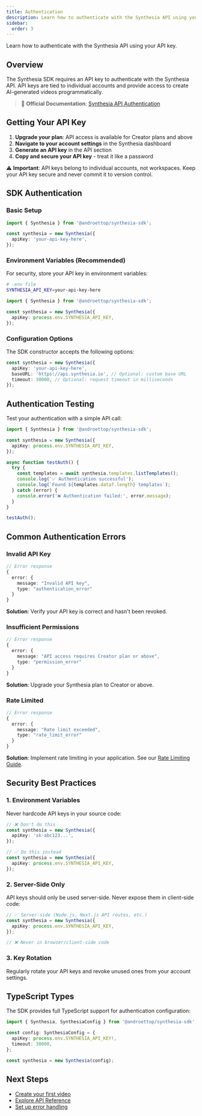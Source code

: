 ```yaml
---
title: Authentication
description: Learn how to authenticate with the Synthesia API using your API key.
sidebar:
  order: 3
---
```


Learn how to authenticate with the Synthesia API using your API key.

## Overview

The Synthesia SDK requires an API key to authenticate with the Synthesia API. API keys are tied to individual accounts and provide access to create AI-generated videos programmatically.

> 📖 **Official Documentation**: [Synthesia API Authentication](https://docs.synthesia.io/reference/synthesia-api-quickstart#authentication)

## Getting Your API Key

1. **Upgrade your plan**: API access is available for Creator plans and above
2. **Navigate to your account settings** in the Synthesia dashboard
3. **Generate an API key** in the API section
4. **Copy and secure your API key** - treat it like a password

⚠️ **Important**: API keys belong to individual accounts, not workspaces. Keep your API key secure and never commit it to version control.

## SDK Authentication

### Basic Setup

```typescript
import { Synthesia } from '@androettop/synthesia-sdk';

const synthesia = new Synthesia({
  apiKey: 'your-api-key-here',
});
```

### Environment Variables (Recommended)

For security, store your API key in environment variables:

```bash
# .env file
SYNTHESIA_API_KEY=your-api-key-here
```

```typescript
import { Synthesia } from '@androettop/synthesia-sdk';

const synthesia = new Synthesia({
  apiKey: process.env.SYNTHESIA_API_KEY,
});
```

### Configuration Options

The SDK constructor accepts the following options:

```typescript
const synthesia = new Synthesia({
  apiKey: 'your-api-key-here',
  baseURL: 'https://api.synthesia.io', // Optional: custom base URL
  timeout: 30000, // Optional: request timeout in milliseconds
});
```

## Authentication Testing

Test your authentication with a simple API call:

```typescript
import { Synthesia } from '@androettop/synthesia-sdk';

const synthesia = new Synthesia({
  apiKey: process.env.SYNTHESIA_API_KEY,
});

async function testAuth() {
  try {
    const templates = await synthesia.templates.listTemplates();
    console.log('✅ Authentication successful');
    console.log(`Found ${templates.data?.length} templates`);
  } catch (error) {
    console.error('❌ Authentication failed:', error.message);
  }
}

testAuth();
```

## Common Authentication Errors

### Invalid API Key
```typescript
// Error response
{
  error: {
    message: "Invalid API key",
    type: "authentication_error"
  }
}
```

**Solution**: Verify your API key is correct and hasn't been revoked.

### Insufficient Permissions
```typescript
// Error response
{
  error: {
    message: "API access requires Creator plan or above",
    type: "permission_error"
  }
}
```

**Solution**: Upgrade your Synthesia plan to Creator or above.

### Rate Limited
```typescript
// Error response
{
  error: {
    message: "Rate limit exceeded",
    type: "rate_limit_error"
  }
}
```

**Solution**: Implement rate limiting in your application. See our [Rate Limiting Guide](/synthesia-sdk/guides/rate-limiting/).

## Security Best Practices

### 1. Environment Variables
Never hardcode API keys in your source code:

```typescript
// ❌ Don't do this
const synthesia = new Synthesia({
  apiKey: 'sk-abc123...',
});

// ✅ Do this instead
const synthesia = new Synthesia({
  apiKey: process.env.SYNTHESIA_API_KEY,
});
```

### 2. Server-Side Only
API keys should only be used server-side. Never expose them in client-side code:

```typescript
// ✅ Server-side (Node.js, Next.js API routes, etc.)
const synthesia = new Synthesia({
  apiKey: process.env.SYNTHESIA_API_KEY,
});

// ❌ Never in browser/client-side code
```

### 3. Key Rotation
Regularly rotate your API keys and revoke unused ones from your account settings.

## TypeScript Types

The SDK provides full TypeScript support for authentication configuration:

```typescript
import { Synthesia, SynthesiaConfig } from '@androettop/synthesia-sdk';

const config: SynthesiaConfig = {
  apiKey: process.env.SYNTHESIA_API_KEY!,
  timeout: 30000,
};

const synthesia = new Synthesia(config);
```

## Next Steps

- [Create your first video](/synthesia-sdk/getting-started/quickstart/)
- [Explore API Reference](/synthesia-sdk/api-reference/videos/)
- [Set up error handling](/synthesia-sdk/guides/error-handling/)